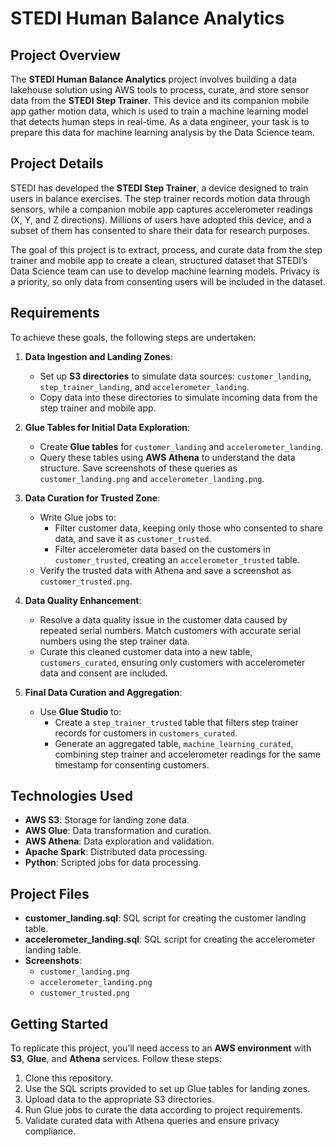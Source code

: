 # STEDI Human Balance Analytics

## Project Overview

The **STEDI Human Balance Analytics** project involves building a data lakehouse solution using AWS tools to process, curate, and store sensor data from the **STEDI Step Trainer**. This device and its companion mobile app gather motion data, which is used to train a machine learning model that detects human steps in real-time. As a data engineer, your task is to prepare this data for machine learning analysis by the Data Science team.

## Project Details

STEDI has developed the **STEDI Step Trainer**, a device designed to train users in balance exercises. The step trainer records motion data through sensors, while a companion mobile app captures accelerometer readings (X, Y, and Z directions). Millions of users have adopted this device, and a subset of them has consented to share their data for research purposes.

The goal of this project is to extract, process, and curate data from the step trainer and mobile app to create a clean, structured dataset that STEDI’s Data Science team can use to develop machine learning models. Privacy is a priority, so only data from consenting users will be included in the dataset.

## Requirements

To achieve these goals, the following steps are undertaken:

1. **Data Ingestion and Landing Zones**:
   - Set up **S3 directories** to simulate data sources: `customer_landing`, `step_trainer_landing`, and `accelerometer_landing`.
   - Copy data into these directories to simulate incoming data from the step trainer and mobile app.

2. **Glue Tables for Initial Data Exploration**:
   - Create **Glue tables** for `customer_landing` and `accelerometer_landing`.
   - Query these tables using **AWS Athena** to understand the data structure. Save screenshots of these queries as `customer_landing.png` and `accelerometer_landing.png`.

3. **Data Curation for Trusted Zone**:
   - Write Glue jobs to:
     - Filter customer data, keeping only those who consented to share data, and save it as `customer_trusted`.
     - Filter accelerometer data based on the customers in `customer_trusted`, creating an `accelerometer_trusted` table.
   - Verify the trusted data with Athena and save a screenshot as `customer_trusted.png`.

4. **Data Quality Enhancement**:
   - Resolve a data quality issue in the customer data caused by repeated serial numbers. Match customers with accurate serial numbers using the step trainer data.
   - Curate this cleaned customer data into a new table, `customers_curated`, ensuring only customers with accelerometer data and consent are included.

5. **Final Data Curation and Aggregation**:
   - Use **Glue Studio** to:
     - Create a `step_trainer_trusted` table that filters step trainer records for customers in `customers_curated`.
     - Generate an aggregated table, `machine_learning_curated`, combining step trainer and accelerometer readings for the same timestamp for consenting customers.

## Technologies Used

- **AWS S3**: Storage for landing zone data.
- **AWS Glue**: Data transformation and curation.
- **AWS Athena**: Data exploration and validation.
- **Apache Spark**: Distributed data processing.
- **Python**: Scripted jobs for data processing.

## Project Files

- **customer_landing.sql**: SQL script for creating the customer landing table.
- **accelerometer_landing.sql**: SQL script for creating the accelerometer landing table.
- **Screenshots**:
  - `customer_landing.png`
  - `accelerometer_landing.png`
  - `customer_trusted.png`

## Getting Started

To replicate this project, you’ll need access to an **AWS environment** with **S3**, **Glue**, and **Athena** services. Follow these steps:

1. Clone this repository.
2. Use the SQL scripts provided to set up Glue tables for landing zones.
3. Upload data to the appropriate S3 directories.
4. Run Glue jobs to curate the data according to project requirements.
5. Validate curated data with Athena queries and ensure privacy compliance.
